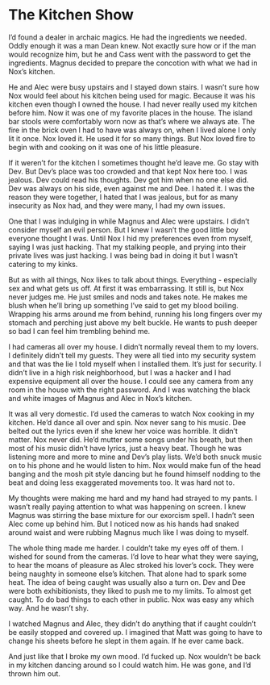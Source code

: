 # The Kitchen Show

I’d found a dealer in archaic magics. He had the ingredients we needed. Oddly enough it was a man Dean knew. Not exactly sure how or if the man would recognize him, but he and Cass went with the password to get the ingredients. Magnus decided to prepare the concotion with what we had in Nox’s kitchen.

He and Alec were busy upstairs and I stayed down stairs. I wasn’t sure how Nox would feel about his kitchen being used for magic. Because it was his kitchen even though I owned the house. I had never really used my kitchen before him. Now it was one of my favorite places in the house. The island bar stools were comfortably worn now as that’s where we always ate. The fire in the brick oven I had to have was always on, when I lived alone I only lit it once. Nox loved it. He used it for so many things. But Nox loved fire to begin with and cooking on it was one of his little pleasure.

If it weren’t for the kitchen I sometimes thought he’d leave me. Go stay with Dev. But Dev’s place was too crowded and that kept Nox here too. I was jealous. Dev could read his thoughts. Dev got him when no one else did. Dev was always on his side, even against me and Dee. I hated it. I was the reason they were together, I hated that I was jealous, but for as many insecurity as Nox had, and they were many, I had my own issues.

One that I was indulging in while Magnus and Alec were upstairs. I didn’t consider myself an evil person. But I knew I wasn’t the good little boy everyone thought I was. Until Nox I hid my preferences even from myself, saying I was just hacking. That my stalking people, and prying into their private lives was just hacking. I was being bad in doing it but I wasn’t catering to my kinks.

But as with all things, Nox likes to talk about things. Everything - especially sex and what gets us off. At first it was embarrassing. It still is, but Nox never judges me. He just smiles and nods and takes note. He makes me blush when he’ll bring up something I’ve said to get my blood boiling. Wrapping his arms around me from behind, running his long fingers over my stomach and perching just above my belt buckle. He wants to push deeper so bad I can feel him trembling behind me.

I had cameras all over my house. I didn’t normally reveal them to my lovers. I definitely didn’t tell my guests. They were all tied into my security system and that was the lie I told myself when I installed them. It’s just for security. I didn’t live in a high risk neighborhood, but I was a hacker and I had expensive equipment all over the house. I could see any camera from any room in the house with the right password. And I was watching the black and white images of Magnus and Alec in Nox’s kitchen.

It was all very domestic. I’d used the cameras to watch Nox cooking in my kitchen. He’d dance all over and spin. Nox never sang to his music. Dee belted out the lyrics even if she knew her voice was horrible. It didn’t matter. Nox never did. He’d mutter some songs under his breath, but then most of his music didn’t have lyrics, just a heavy beat. Though he was listening more and more to mine and Dev’s play lists. We’d both snuck music on to his phone and he would listen to him. Nox would make fun of the head banging and the mosh pit style dancing but he found himself nodding to the beat and doing less exaggerated movements too. It was hard not to.

My thoughts were making me hard and my hand had strayed to my pants. I wasn’t really paying attention to what was happening on screen. I knew Magnus was stirring the base mixture for our exorcism spell. I hadn’t seen Alec come up behind him. But I noticed now as his hands had snaked around waist and were rubbing Magnus much like I was doing to myself.

The whole thing made me harder. I couldn’t take my eyes off of them. I wished for sound from the cameras. I’d love to hear what they were saying, to hear the moans of pleasure as Alec stroked his lover’s cock. They were being naughty in someone else’s kitchen. That alone had to spark some heat. The idea of being caught was usually also a turn on. Dev and Dee were both exhibitionists, they liked to push me to my limits. To almost get caught. To do bad things to each other in public. Nox was easy any which way. And he wasn’t shy.

I watched Magnus and Alec, they didn’t do anything that if caught couldn’t be easily stopped and covered up. I imagined that Matt was going to have to change his sheets before he slept in them again. If he ever came back.

And just like that I broke my own mood. I’d fucked up. Nox wouldn’t be back in my kitchen dancing around so I could watch him. He was gone, and I’d thrown him out.